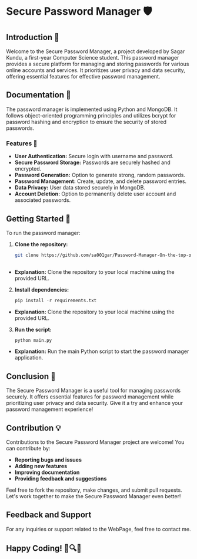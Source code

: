 # Secure Password Manager 🛡️

## Introduction 📝

Welcome to the Secure Password Manager, a project developed by Sagar Kundu, a first-year Computer Science student. This password manager provides a secure platform for managing and storing passwords for various online accounts and services. It prioritizes user privacy and data security, offering essential features for effective password management.

## Documentation 📘

The password manager is implemented using Python and MongoDB. It follows object-oriented programming principles and utilizes bcrypt for password hashing and encryption to ensure the security of stored passwords.

### Features 🔐
- **User Authentication:** Secure login with username and password.
- **Secure Password Storage:** Passwords are securely hashed and encrypted.
- **Password Generation:** Option to generate strong, random passwords.
- **Password Management:** Create, update, and delete password entries.
- **Data Privacy:** User data stored securely in MongoDB.
- **Account Deletion:** Option to permanently delete user account and associated passwords.

## Getting Started 🚀

To run the password manager:

1. **Clone the repository:**

   ```bash
   git clone https://github.com/sa001gar/Password-Manager-On-the-top-of-Streamlit.git
 
 - **Explanation:** Clone the repository to your local machine using the provided URL.

2. **Install dependencies:**

   ```python
   pip install -r requirements.txt

  - **Explanation:** Clone the repository to your local machine using the provided URL.
3. **Run the script:**

    ```python
    python main.py
- **Explanation:** Run the main Python script to start the password manager application.

## Conclusion 🎉

The Secure Password Manager is a useful tool for managing passwords securely. It offers essential features for password management while prioritizing user privacy and data security. Give it a try and enhance your password management experience!

## Contribution 💡

Contributions to the Secure Password Manager project are welcome! You can contribute by:
- **Reporting bugs and issues**
- **Adding new features**
- **Improving documentation**
- **Providing feedback and suggestions**

Feel free to fork the repository, make changes, and submit pull requests. Let's work together to make the Secure Password Manager even better!

## Feedback and Support
For any inquiries or support related to the WebPage, feel free to contact me.

## Happy Coding! 🧮🔍✨
